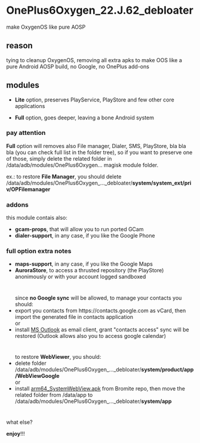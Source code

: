 # OnePlus6Oxygen_22.J.62_debloater
make OxygenOS like pure AOSP

## reason
tying to cleanup OxygenOS, removing all extra apks to make OOS like a pure Android AOSP build, no Google, no OnePlus add-ons

## modules
- **Lite** option, preserves PlayService, PlayStore and few  other core applications

- **Full** option, goes deeper, leaving a bone Android system
### pay attention
**Full** option will removes also File manager, Dialer, SMS, PlayStore, bla bla bla (you can check full list in the folder tree), so if you want to preserve one of  those, simply delete the related folder in /data/adb/modules/OnePlus6Oxygen... magisk module folder.

ex.: to restore **File Manager**, you should delete /data/adb/modules/OnePlus6Oxygen_..._debloater/**system/system_ext/priv/OPFilemanager**

### addons
this module contais also:
- **gcam-props**, that will allow you to run ported GCam
- **dialer-support**, in any case, if you like the Google Phone

### full option extra notes
- **maps-support**, in any case, if you like the Google Maps
- **AuroraStore**, to access a thrusted repository (the PlayStore) anonimously or with your account logged sandboxed

#

  <ul>since <b>no Google sync</b> will be allowed, to manage your contacts you should:

  <li>export you contacts from https://contacts.google.com as vCard, then import the generated file in contacts application</li>
  or

  <li> install <a href="https://play.google.com/store/apps/details?id=com.microsoft.office.outlook">MS Outlook</a> as email client, grant "contacts access" sync will be restored (Outlook allows also you to access google calendar)</li>
  </ul>

#

  <ul>to restore <b>WebViewer</b>, you should:
  
  <li>delete folder /data/adb/modules/OnePlus6Oxygen_..._debloater/<b>system/product/app/WebViewGoogle</b></li>
  or  

  <li>install <a href="https://github.com/bromite/bromite/releases/latest">arm64_SystemWebView.apk</a> from Bromite repo, then move the related folder from /data/app to /data/adb/modules/OnePlus6Oxygen_..._debloater/<b>system/app</b></li>
  </ul>

#

what else?

**enjoy**!!!
